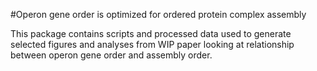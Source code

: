 #Operon gene order is optimized for ordered protein complex assembly

This package contains scripts and processed data used to generate selected figures and analyses from WIP paper looking at relationship between operon gene order and assembly order.

